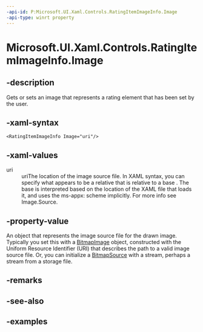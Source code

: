 ```yaml
---
-api-id: P:Microsoft.UI.Xaml.Controls.RatingItemImageInfo.Image
-api-type: winrt property
---
```


<!-- Property syntax.
public ImageSource Image { get;  set; }
-->

# Microsoft.UI.Xaml.Controls.RatingItemImageInfo.Image

## -description

Gets or sets an image that represents a rating element that has been set by the user.

## -xaml-syntax

```xaml
<RatingItemImageInfo Image="uri"/>
```

## -xaml-values

<dl><dt>uri</dt><dd>uriThe location of the image source file. In XAML syntax, you can specify what appears to be a relative that is relative to a base . The base is interpreted based on the location of the XAML file that loads it, and uses the ms-appx: scheme implicitly. For more info see Image.Source.</dd>
</dl>

## -property-value

An object that represents the image source file for the drawn image. Typically you set this with a [BitmapImage](/uwp/api/windows.ui.xaml.media.imaging.bitmapimage) object, constructed with the Uniform Resource Identifier (URI) that describes the path to a valid image source file. Or, you can initialize a [BitmapSource](/uwp/api/windows.ui.xaml.media.imaging.bitmapsource) with a stream, perhaps a stream from a storage file.

## -remarks

## -see-also

## -examples

